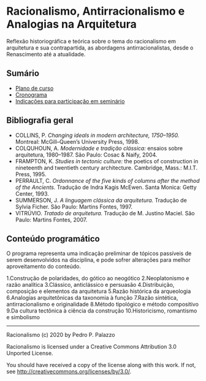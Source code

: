 # Racionalismo, Antirracionalismo e Analogias na Arquitetura #

Reflexão historiográfica e teórica sobre o tema do racionalismo em
arquitetura e sua contrapartida, as abordagens antirracionalistas, desde
o Renascimento até a atualidade.

## Sumário ##

- [Plano de curso](plano.md)
- [Cronograma](cronograma.md)
- [Indicações para participação em seminário](seminario.md)

## Bibliografia geral ##

- COLLINS, P. *Changing ideals in modern architecture, 1750–1950.*
  Montreal: McGill–Queen’s University Press, 1998.
- COLQUHOUN, A. *Modernidade e tradição clássica:* ensaios sobre
  arquitetura, 1980–1987. São Paulo: Cosac & Naify, 2004.
- FRAMPTON, K. *Studies in tectonic culture:* the poetics of construction
  in nineteenth and twentieth century architecture. Cambridge, Mass.:
  M.I.T. Press, 1995.
- PERRAULT, C. *Ordonnance of the five kinds of columns after the method
  of the Ancients.* Tradução de Indra Kagis McEwen. Santa Monica: Getty
  Center, 1993.
- SUMMERSON, J. *A linguagem clássica da arquitetura.* Tradução de Sylvia
  Ficher. São Paulo: Martins Fontes, 1997.
- VITRÚVIO. *Tratado de arquitetura.* Tradução de M. Justino Maciel. São
  Paulo: Martins Fontes, 2007.

## Conteúdo programático ##

O programa representa uma indicação preliminar de tópicos passíveis de
serem desenvolvidos na disciplina, e pode sofrer alterações para melhor
aproveitamento do conteúdo.

1.Construção de polaridades, do gótico ao neogótico
2.Neoplatonismo e razão analítica
3.Clássico, anticlássico e persuasão
4.Distribuição, composição e elementos da arquitetura
5.Razão histórica da arqueologia
6.Analogias arquitetônicas da taxonomia à função
7.Razão sintética, antirracionalismo e originalidade
8.Método tipológico e método compositivo
9.Da cultura tectônica à ciência da construção
10.Historicismo, romantismo e simbolismo

* * * *

 Racionalismo (c) 2020 by Pedro P. Palazzo
 
 Racionalismo is licensed under a
 Creative Commons Attribution 3.0 Unported License.
 
 You should have received a copy of the license along with this
 work.  If not, see <http://creativecommons.org/licenses/by/3.0/>.
